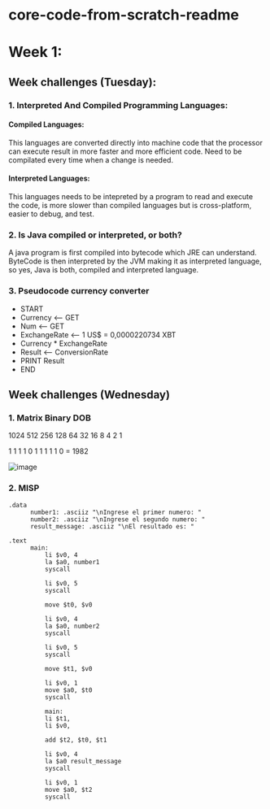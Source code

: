 # core-code-from-scratch-readme

# Week 1:

## Week challenges (Tuesday):

### 1. Interpreted And Compiled Programming Languages:
 
#### Compiled Languages:

This languages are converted directly into machine code that the processor can execute result in more
faster and more efficient code. Need to be compilated every time when a change is needed.

#### Interpreted Languages:

This languages needs to be intepreted by a program to read and execute the code, is more slower than
compiled languages but is cross-platform, easier to debug, and test.

### 2. Is Java compiled or interpreted, or both?

A java program is first compiled into bytecode which JRE can understand. ByteCode is then interpreted
by the JVM making it as interpreted language, so yes, Java is both, compiled and interpreted language.


### 3. Pseudocode currency converter

- START
- Currency <-- GET
- Num <-- GET
- ExchangeRate <-- 1 US$ = 0,0000220734 XBT
- Currency * ExchangeRate
- Result <-- ConversionRate
- PRINT Result
- END


## Week challenges (Wednesday)

### 1. Matrix Binary DOB
										
										
1024    512    256      128      64     32      16      8       4       2       1

  1      1      1        1        0      1       1      1       1       1       0    =      1982
										
![image](https://user-images.githubusercontent.com/30531913/162103387-61ee275d-08e0-4098-8ae0-544da5f63535.png)




### 2. MISP


    .data
	      number1: .asciiz "\nIngrese el primer numero: "
	      number2: .asciiz "\nIngrese el segundo numero: "
	      result_message: .asciiz "\nEl resultado es: "

    .text
	      main:
              li $v0, 4
              la $a0, number1
              syscall

              li $v0, 5
              syscall

              move $t0, $v0

              li $v0, 4
              la $a0, number2
              syscall

              li $v0, 5
              syscall

              move $t1, $v0

              li $v0, 1
              move $a0, $t0
              syscall

              main:
              li $t1, 
              li $v0, 

              add $t2, $t0, $t1

              li $v0, 4
              la $a0 result_message
              syscall

              li $v0, 1
              move $a0, $t2
              syscall

